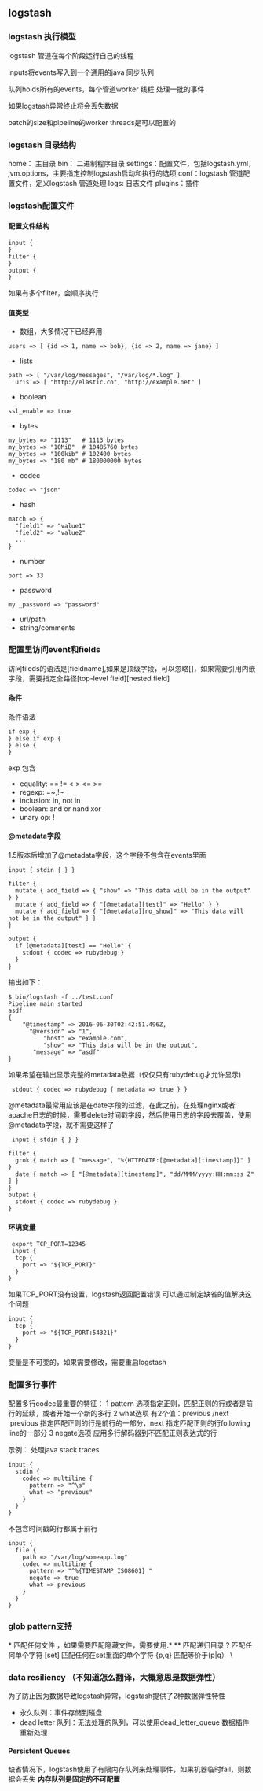 ## logstash

### logstash 执行模型

logstash 管道在每个阶段运行自己的线程

inputs将events写入到一个通用的java 同步队列

队列holds所有的events，每个管道worker 线程 处理一批的事件

如果logstash异常终止将会丢失数据

batch的size和pipeline的worker threads是可以配置的

### logstash 目录结构

home： 主目录
bin： 二进制程序目录
settings：配置文件，包括logstash.yml，jvm.options，主要指定控制logstash启动和执行的选项
conf：logstash 管道配置文件，定义logstash 管道处理
logs: 日志文件
plugins：插件

### logstash配置文件

#### 配置文件结构

```
input {
}
filter {
}
output {
}
```
如果有多个filter，会顺序执行

#### 值类型
* 数组，大多情况下已经弃用
```
users => [ {id => 1, name => bob}, {id => 2, name => jane} ]
```
* lists
```
path => [ "/var/log/messages", "/var/log/*.log" ]
  uris => [ "http://elastic.co", "http://example.net" ]
```
* boolean
```
ssl_enable => true
```
* bytes
```
my_bytes => "1113"   # 1113 bytes
my_bytes => "10MiB"  # 10485760 bytes
my_bytes => "100kib" # 102400 bytes
my_bytes => "180 mb" # 180000000 bytes
```
* codec
```
codec => "json"
```
* hash
```
match => {
  "field1" => "value1"
  "field2" => "value2"
  ...
}
```
* number
```
port => 33
```
* password
```
my _password => "password"
```
* url/path
* string/comments
### 配置里访问event和fields

访问fileds的语法是[fieldname],如果是顶级字段，可以忽略[]，如果需要引用内嵌字段，需要指定全路径[top-level field][nested field]

#### 条件
条件语法
```
if exp {
} else if exp {
} else {
}
```

exp 包含

* equality: == != < > <= >=
* regexp: =~,!~
* inclusion: in, not in
* boolean: and or nand xor
* unary op: !

#### @metadata字段

1.5版本后增加了@metadata字段，这个字段不包含在events里面
```
input { stdin { } }

filter {
  mutate { add_field => { "show" => "This data will be in the output" } }
  mutate { add_field => { "[@metadata][test]" => "Hello" } }
  mutate { add_field => { "[@metadata][no_show]" => "This data will not be in the output" } }
}

output {
  if [@metadata][test] == "Hello" {
    stdout { codec => rubydebug }
  }
}
```

输出如下：
```
$ bin/logstash -f ../test.conf
Pipeline main started
asdf
{
    "@timestamp" => 2016-06-30T02:42:51.496Z,
      "@version" => "1",
          "host" => "example.com",
          "show" => "This data will be in the output",
       "message" => "asdf"
}
```

如果希望在输出显示完整的metadata数据（仅仅只有rubydebug才允许显示)
```
 stdout { codec => rubydebug { metadata => true } }
```
@metadata最常用应该是在date字段的过滤，在此之前，在处理nginx或者apache日志的时候，需要delete时间戳字段，然后使用日志的字段去覆盖，使用@metadata字段，就不需要这样了
```
 input { stdin { } }

filter {
  grok { match => [ "message", "%{HTTPDATE:[@metadata][timestamp]}" ] }
  date { match => [ "[@metadata][timestamp]", "dd/MMM/yyyy:HH:mm:ss Z" ] }
}
output {
  stdout { codec => rubydebug }
}
```
 #### 环境变量

```
 export TCP_PORT=12345
 input {
  tcp {
    port => "${TCP_PORT}"
  }
}
```
如果TCP_PORT没有设置，logstash返回配置错误
可以通过制定缺省的值解决这个问题
```
input {
  tcp {
    port => "${TCP_PORT:54321}"
  }
}
```
变量是不可变的，如果需要修改，需要重启logstash

### 配置多行事件

配置多行codec最重要的特征：
1 pattern 选项指定正则，匹配正则的行或者是前行的延续，或者开始一个新的多行
2 what选项 有2个值：previous /next ,previous 指定匹配正则的行是前行的一部分，next 指定匹配正则的行following line的一部分
3 negate选项 应用多行解码器到不匹配正则表达式的行

示例：
处理java stack traces
```
input {
  stdin {
    codec => multiline {
      pattern => "^\s"
      what => "previous"
    }
  }
}
```
不包含时间戳的行都属于前行
```
input {
  file {
    path => "/var/log/someapp.log"
    codec => multiline {
      pattern => "^%{TIMESTAMP_ISO8601} "
      negate => true
      what => previous
    }
  }
}
```

### glob pattern支持
\* 匹配任何文件 ，如果需要匹配隐藏文件，需要使用.*
\*\* 匹配递归目录
? 匹配任何单个字符
[set] 匹配任何在set里面的单个字符
{p,q} 匹配等价于(p|q）
\\

### data resiliency （不知道怎么翻译，大概意思是数据弹性）
为了防止因为数据导致logstash异常，logstash提供了2种数据弹性特性
* 永久队列：事件存储到磁盘
* dead letter 队列：无法处理的队列，可以使用dead_letter_queue 数据插件重新处理

#### Persistent Queues
缺省情况下，logstash使用了有限内存队列来处理事件，如果机器临时fail，则数据会丢失
**内存队列是固定的不可配置**
